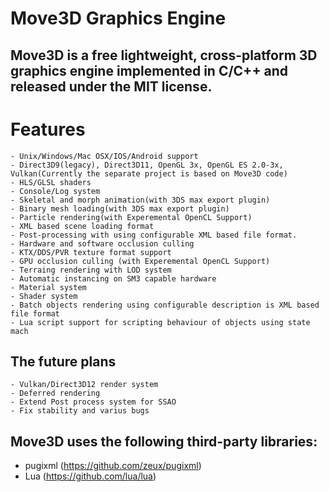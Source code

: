 # Move3D Graphics Engine

## Move3D is a free lightweight, cross-platform 3D graphics engine implemented in C/C++ and released under the MIT license.
    
# Features

    - Unix/Windows/Mac OSX/IOS/Android support
    - Direct3D9(legacy), Direct3D11, OpenGL 3x, OpenGL ES 2.0-3x, Vulkan(Currently the separate project is based on Move3D code)
    - HLS/GLSL shaders
    - Console/Log system
    - Skeletal and morph animation(with 3DS max export plugin)
    - Binary mesh loading(with 3DS max export plugin)
    - Particle rendering(with Experemental OpenCL Support)
    - XML based scene loading format
    - Post-processing with using configurable XML based file format.
    - Hardware and software occlusion culling
    - KTX/DDS/PVR texture format support
    - GPU occlusion culling (with Experemental OpenCL Support)
    - Terraing rendering with LOD system
    - Automatic instancing on SM3 capable hardware
    - Material system
    - Shader system
    - Batch objects rendering using configurable description is XML based file format
    - Lua script support for scripting behaviour of objects using state mach
    
    
 ## The future plans
    - Vulkan/Direct3D12 render system
    - Deferred rendering
    - Extend Post process system for SSAO
    - Fix stability and varius bugs
    
## Move3D uses the following third-party libraries:

- pugixml (https://github.com/zeux/pugixml)
- Lua (https://github.com/lua/lua)
